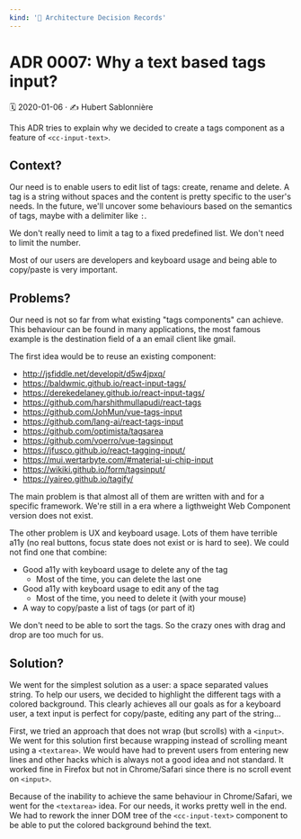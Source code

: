 ```yaml
---
kind: '📌 Architecture Decision Records'
---
```


# ADR 0007: Why a text based tags input?

🗓️ 2020-01-06 · ✍️ Hubert Sablonnière

This ADR tries to explain why we decided to create a tags component as a feature of `<cc-input-text>`.

## Context?

Our need is to enable users to edit list of tags: create, rename and delete.
A tag is a string without spaces and the content is pretty specific to the user's needs.
In the future, we'll uncover some behaviours based on the semantics of tags, maybe with a delimiter like `:`.

We don't really need to limit a tag to a fixed predefined list.
We don't need to limit the number.

Most of our users are developers and keyboard usage and being able to copy/paste is very important.

## Problems?

Our need is not so far from what existing "tags components" can achieve. 
This behaviour can be found in many applications, the most famous example is the destination field of a an email client like gmail.

The first idea would be to reuse an existing component:

* http://jsfiddle.net/developit/d5w4jpxq/
* https://baldwmic.github.io/react-input-tags/
* https://derekedelaney.github.io/react-input-tags/
* https://github.com/harshithmullapudi/react-tags
* https://github.com/JohMun/vue-tags-input
* https://github.com/lang-ai/react-tags-input
* https://github.com/optimista/tagsarea
* https://github.com/voerro/vue-tagsinput
* https://jfusco.github.io/react-tagging-input/
* https://mui.wertarbyte.com/#material-ui-chip-input
* https://wikiki.github.io/form/tagsinput/
* https://yaireo.github.io/tagify/

The main problem is that almost all of them are written with and for a specific framework.
We're still in a era where a ligthweight Web Component version does not exist.

The other problem is UX and keyboard usage.
Lots of them have terrible a11y (no real buttons, focus state does not exist or is hard to see).
We could not find one that combine:

* Good a11y with keyboard usage to delete any of the tag
  * Most of the time, you can delete the last one
* Good a11y with keyboard usage to edit any of the tag
  * Most of the time, you need to delete it (with your mouse)
* A way to copy/paste a list of tags (or part of it)

We don't need to be able to sort the tags.
So the crazy ones with drag and drop are too much for us.

## Solution?

We went for the simplest solution as a user: a space separated values string.
To help our users, we decided to highlight the different tags with a colored background.
This clearly achieves all our goals as for a keyboard user, a text input is perfect for copy/paste, editing any part of the string...

First, we tried an approach that does not wrap (but scrolls) with a `<input>`.
We went for this solution first because wrapping instead of scrolling meant using a `<textarea>`.
We would have had to prevent users from entering new lines and other hacks which is always not a good idea and not standard.
It worked fine in Firefox but not in Chrome/Safari since there is no scroll event on `<input>`.

Because of the inability to achieve the same behaviour in Chrome/Safari, we went for the `<textarea>` idea.
For our needs, it works pretty well in the end.
We had to rework the inner DOM tree of the `<cc-input-text>` component to be able to put the colored background behind the text.
